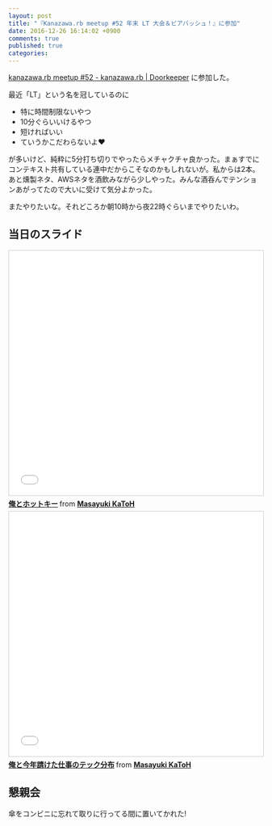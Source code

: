 ```yaml
---
layout: post
title: "『Kanazawa.rb meetup #52 年末 LT 大会＆ビアバッシュ！』に参加"
date: 2016-12-26 16:14:02 +0900
comments: true
published: true
categories: 
---
```


[kanazawa.rb meetup #52 - kanazawa.rb | Doorkeeper](https://kzrb.doorkeeper.jp/events/54817) に参加した。

最近「LT」という名を冠しているのに

- 特に時間制限ないやつ
- 10分ぐらいいけるやつ
- 短ければいい
- ていうかこだわらないよ♥

が多いけど、純粋に5分打ち切りでやったらメチャクチャ良かった。まぁすでにコンテキスト共有している連中だからこそなのかもしれないが。私からは2本。あと燻製ネタ、AWSネタを酒飲みながら少しやった。みんな酒呑んでテンションあがってたので大いに受けて気分よかった。

またやりたいな。それどころか朝10時から夜22時ぐらいまでやりたいわ。

## 当日のスライド

<iframe src="//www.slideshare.net/slideshow/embed_code/key/jNAHFlzQ9dB71w" width="595" height="485" frameborder="0" marginwidth="0" marginheight="0" scrolling="no" style="border:1px solid #CCC; border-width:1px; margin-bottom:5px; max-width: 100%;" allowfullscreen> </iframe> <div style="margin-bottom:5px"> <strong> <a href="//www.slideshare.net/pharaohkj/ss-70439887" title="俺とホットキー" target="_blank">俺とホットキー</a> </strong> from <strong><a target="_blank" href="//www.slideshare.net/pharaohkj">Masayuki KaToH</a></strong> </div>

<iframe src="//www.slideshare.net/slideshow/embed_code/key/H6K5i101WKXSl0" width="595" height="485" frameborder="0" marginwidth="0" marginheight="0" scrolling="no" style="border:1px solid #CCC; border-width:1px; margin-bottom:5px; max-width: 100%;" allowfullscreen> </iframe> <div style="margin-bottom:5px"> <strong> <a href="//www.slideshare.net/pharaohkj/ss-70439886" title="俺と今年請けた仕事のテック分布" target="_blank">俺と今年請けた仕事のテック分布</a> </strong> from <strong><a target="_blank" href="//www.slideshare.net/pharaohkj">Masayuki KaToH</a></strong> </div>


## 懇親会

傘をコンビニに忘れて取りに行ってる間に置いてかれた!

